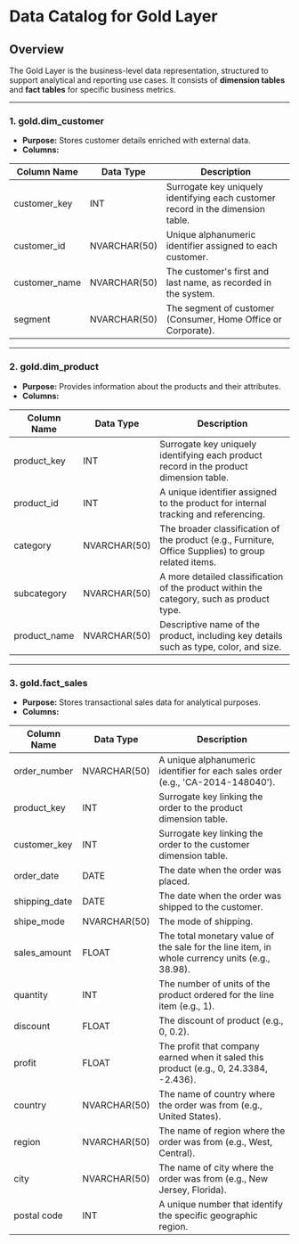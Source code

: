 # Data Catalog for Gold Layer

## Overview
The Gold Layer is the business-level data representation, structured to support analytical and reporting use cases. It consists of **dimension tables** and **fact tables** for specific business metrics.

---

### 1. **gold.dim_customer**
- **Purpose:** Stores customer details enriched with external data.
- **Columns:**

| Column Name      | Data Type     | Description                                                                                   |
|------------------|---------------|-----------------------------------------------------------------------------------------------|
| customer_key     | INT           | Surrogate key uniquely identifying each customer record in the dimension table.               |
| customer_id      | NVARCHAR(50)  | Unique alphanumeric identifier assigned to each customer.                                     |
| customer_name    | NVARCHAR(50)  | The customer's first and last name, as recorded in the system.         					   |
| segment	       | NVARCHAR(50)  | The segment of customer (Consumer, Home Office or Corporate).								   |

---

### 2. **gold.dim_product**
- **Purpose:** Provides information about the products and their attributes.
- **Columns:**

| Column Name         | Data Type     | Description                                                                                   |
|---------------------|---------------|-----------------------------------------------------------------------------------------------|
| product_key         | INT           | Surrogate key uniquely identifying each product record in the product dimension table.         |
| product_id          | INT           | A unique identifier assigned to the product for internal tracking and referencing.            |
| category            | NVARCHAR(50)  | The broader classification of the product (e.g., Furniture, Office Supplies) to group related items.  |
| subcategory         | NVARCHAR(50)  | A more detailed classification of the product within the category, such as product type.      |
| product_name        | NVARCHAR(50)  | Descriptive name of the product, including key details such as type, color, and size.         |

---

### 3. **gold.fact_sales**
- **Purpose:** Stores transactional sales data for analytical purposes.
- **Columns:**

| Column Name     | Data Type     | Description                                                                                   |
|-----------------|---------------|-----------------------------------------------------------------------------------------------|
| order_number    | NVARCHAR(50)  | A unique alphanumeric identifier for each sales order (e.g., 'CA-2014-148040').                      |
| product_key     | INT           | Surrogate key linking the order to the product dimension table.                               |
| customer_key    | INT           | Surrogate key linking the order to the customer dimension table.                              |
| order_date      | DATE          | The date when the order was placed.                                                           |
| shipping_date   | DATE          | The date when the order was shipped to the customer.                                          |
| shipe_mode      | NVARCHAR(50)  | The mode of shipping.                                                     					  |
| sales_amount    | FLOAT         | The total monetary value of the sale for the line item, in whole currency units (e.g., 38.98).   |
| quantity        | INT           | The number of units of the product ordered for the line item (e.g., 1).                       |
| discount        | FLOAT         | The discount of product (e.g., 0, 0.2).      |
| profit          | FLOAT         | The profit that company earned when it saled this product (e.g., 0, 24.3384, -2.436).      |
| country         | NVARCHAR(50)  | The name of country where the order was from (e.g., United States).      |
| region          | NVARCHAR(50)  | The name of region where the order was from (e.g., West, Central).      |
| city            | NVARCHAR(50)  | The name of city where the order was from (e.g., New Jersey, Florida).      |
| postal code     | INT           | A unique number that identify the specific geographic region.      |



